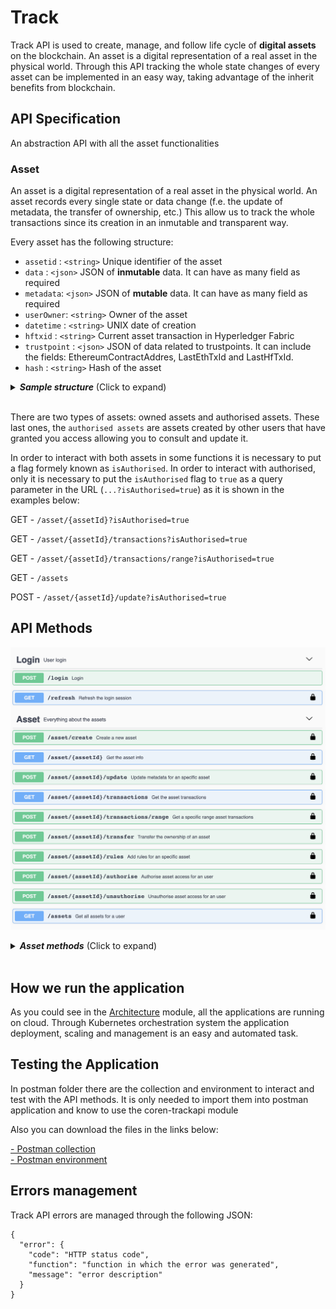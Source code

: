 # Track

Track API is used to create, manage, and follow life cycle of **digital assets** on the blockchain. An asset is a digital representation of a real asset in the physical world. Through this API tracking the whole state changes of every asset can be implemented in an easy way, taking advantage of the inherit benefits from blockchain. 

## API Specification

An abstraction API with all the asset functionalities
### Asset
An asset is a digital representation of a real asset in the physical world. An asset records every single state or data change (f.e. the update of metadata, the transfer of ownership, etc.) This allow us to track the whole transactions since its creation in an inmutable and transparent way.

Every asset has the following structure:

- `assetid` :  `<string>` Unique identifier of the asset 
- `data`    :  `<json>`   JSON of **inmutable** data. It can have as many field as required
- `metadata`:  `<json>`   JSON of **mutable** data. It can have as many field as required
- `userOwner`:  `<string>` Owner of the asset
- `datetime` :  `<string>` UNIX date of creation
- `hftxid` :  `<string>` Current asset transaction in Hyperledger Fabric
- `trustpoint` : `<json>` JSON of data related to trustpoints. It can include the fields: EthereumContractAddres, LastEthTxId and LastHfTxId.
- `hash` :  `<string>` Hash of the asset


<details>
  <summary><em><strong>Sample structure</strong></em> (Click to expand)</summary>

```js
{
    "assetid": "exampleAsset",
    "data": {
      "id":"A2839RP",
      "version":"1"
    },
    "metadata": {
      "color": "red"
      "position": { "x": "53", "y": "22"}
    },
    "userOwner": "test:telefonicaMSP"
    "datetime": 1558009289,
    "hftxid": "d249f267fd2dd58b6bff9d6780d31f3a04ab3a8c5b340b39ab48aed8fac55d05",
    "trustpoint": {
      "ethereumContractAddress": "0xeE83b6D6dc84fa0c91A6f99931f6CF29F6B7ea3b",
      "lastEthTxId":"0x6d9f4bb3fb67cc451758097c928777aa8adccb6c8a6e59c2c5bc9360208cc8b49"
    },
    "hash": "oCZygxQBp5HBVm+SSUCCrgJfV3+CeghOzV9m+UxDsY8=",
}

```
</details> 
<br>


There are two types of assets: owned assets and authorised assets. These last ones, the `authorised assets`  are assets created by other users that have granted you access allowing you to consult and update it. 

In order to interact with both assets in some functions it is necessary to put a flag formely known as `isAuthorised`. In order to interact with authorised, only it is necessary to put the `isAuthorised` flag to `true` as a query parameter in the URL (`...?isAuthorised=true`) as it is shown in the examples below:

 GET  -     `/asset/{assetId}?isAuthorised=true`  

 GET  -     `/asset/{assetId}/transactions?isAuthorised=true`  

 GET  -     `/asset/{assetId}/transactions/range?isAuthorised=true`  

 GET  -     `/assets`  
 
 POST -     `/asset/{assetId}/update?isAuthorised=true`  

## API Methods

![TrackAPI methods](./images/track_swagger.png)

<details>
  <summary><em><strong> Asset methods</strong></em> (Click to expand)</summary>

---

####     POST -  `/asset/create` 
Ceate a digital asset on a Blockchain. 

<u>*Input*</u>
- `assetid` :  `<string>` Unique identifier of the asset
- `data`    :  `<json>` JSON of **inmutable** data. It can have as many field as required
- `metadata`:  `<json>` JSON of **mutable** data. It can have as many field as required

<details>
  <summary><em><strong>Sample structure</strong></em> (Click to expand)</summary>

```js
{
    "assetid": "",
    "data": {
      "id":"A2839RP",
      "version":"1"
    },
    "metadata" : {
      "color": "red",
      "position": { "x": 23.34, "y": -24.22}
    }
}
```
</details> 
<br>

<u>*Output*</u>
- `asset`    :  `<json>` 

<details>
  <summary><em><strong>Sample structure</strong></em> (Click to expand)</summary>

```js
{
  "output": {
    "assetid": "exampleAsset",
    "data": {
      "id":"A2839RP",
      "version":"1"
    },
    "datetime": 1559820650,
    "hash": "oCZygxQBp5HBVm+SSUCCrgJfV3+CeghOzV9m+UxDsY8=",
    "hftxid": "d249f267fd2dd58b6bff9d6780d31f3a04ab3a8c5b340b39ab48aed8fac55d05",
    "trustpoint": {},
    "metadata": {
      "color": "red",
      "position": { "x": 23.34, "y": -24.22}
    }
    "userOwner": "test:org1MSP"
  }
}
```
</details> 

---

####    GET     -   `/asset/{assetId}?isAuthorised=boolean`  


Get asset from the blockchain identified by assetId

<u>*Input*</u>
- `assetid` :  `<string>` Unique identifier of the asset
- 
  
<u>*Output*</u>
- `asset`    :  `<json>` 

<details>
  <summary><em><strong>Sample structure</strong></em> (Click to expand)</summary>

```js
{
  "output": {
    "assetid": "exampleAsset",
    "data": {
      "id":"A2839RP",
      "version":"1"
    },
    "datetime": 1559820650,
    "hash": "oCZygxQBp5HBVm+SSUCCrgJfV3+CeghOzV9m+UxDsY8=",
    "hftxid": "d249f267fd2dd58b6bff9d6780d31f3a04ab3a8c5b340b39ab48aed8fac55d05",
    "trustpoint": {},
    "metadata": {
      "color": "red",
      "position": { "x": 23.34, "y": -24.22}
    }
    "userOwner": "test:org1MSP"
  }
}
```
</details> 

---

####   GET  -     `/asset/{assetId}/transactions`  

Get all transactions for the whole lifecycle of the asset

<u>*Input*</u>
- `assetid` :  `<string>` Unique identifier of the asset

<u>*Output*</u>
- `args`    :  `<string>` A list of all transactions

<details>
  <summary><em><strong>Sample structure</strong></em> (Click to expand)</summary>

```js
{
  "output": [
    {
      "assetid": "exampleAsset",
      "data": {
        "id":"A2839RP",
        "version":"1"
      },
      "datetime": 1559820650,
      "hash": "zCZygxQBp5HBVm+SSUCCrgJfV3+CegaOzV9m+UxDsY8=",
      "hftxid": "d249f267fd2dd58b6bff9d6780d31f3a04ab3a8c5b340b39ab48aed8fac55d06",
      "trustpoint": {},
      "metadata": {
        "color": "blue",
        "position": { "x": 98.35, "y": -12.32}
      },
      "userOwner": "test:org1MSP"
      },
    {
      "assetid": "exampleAsset",
      "data": {
        "id":"A2839RP",
        "version":"1"
      },
      "datetime": 1559820650,
      "hash": "oCZygxQBp5HBVm+SSUCCrgJfV3+CeghOzV9m+UxDsY8=",
      "hftxid": "d249f267fd2dd58b6bff9d6780d31f3a04ab3a8c5b340b39ab48aed8fac55d05",
      "trustpoint": {},
      "metadata": {
        "color": "red",
        "position": { "x": 23.34, "y": -24.22}
      }
      "userOwner": "test:org1MSP"
    }
  ]
}

```
</details>

---

####   POST     - `/asset/{assetId}/transfer`  

Transfer the ownership of the asset. The user has to be the owner of the asset.

<u>*Input*</u>
- `assetid` :  `<string>` Unique identifier of the asset
- `destinationId` :  `<string>` The destination owner

<details>
  <summary><em><strong>Sample structure</strong></em> (Click to expand)</summary>

```js
{
  "destinationId": "bteam",
}
```
</details> 
<br>

<u>*Output*</u>
- `asset`    :  `<json>` 

<details>
  <summary><em><strong>Sample structure</strong></em> (Click to expand)</summary>

```js
{
  "output": {
    "assetid": "exampleAsset",
    "data": {
      "id":"A2839RP",
      "version":"1"
    },
    "datetime": 1559820650,
    "hash": "oCZygxQBp5HBVm+SSUCCrgJfV3+CeghOzV9m+UxDsY8=",
    "hftxid": "d249f267fd2dd58b6bff9d6780d31f3a04ab3a8c5b340b39ab48aed8fac55d05",
    "trustpoint":{},
    "userOwner": "bteam"
  }
}
```
</details>

---

####  POST    `/asset/{assetId}/update`  

Updates the **mutable** ("metadata") of an asset

<u>*Input*</u>

- `assetid` :  `<string>` Unique identifier of the asset
- `metadata`:  `<json>` JSON of **mutable** data. It can have as many field as required

<details>
  <summary><em><strong>Sample structure</strong></em> (Click to expand)</summary>

```js
{
  "metadata": {
    "color": "blue",
    "position": { "x": 98.35, "y": -12.32}
  }
}
```
</details> 
<br>

<u>*Output*</u>
- `asset`    :  `<json>` 

<details>
  <summary><em><strong>Sample structure</strong></em> (Click to expand)</summary>

```js
{
  "output": {
    {
      "assetid": "exampleAsset",
      "data": {
        "id":"A2839RP",
        "version":"1"
      },
      "datetime": 1559820650,
      "hash": "zCZygxQBp5HBVm+SSUCCrgJfV3+CegaOzV9m+UxDsY8=",
      "hftxid": "d249f267fd2dd58b6bff9d6780d31f3a04ab3a8c5b340b39ab48aed8fac55d06",
      "trustpoint": {},
      "metadata": {
        "color": "blue",
        "position": { "x": 98.35, "y": -12.32}
      },
      "userOwner": "test:org1MSP"
    }
  }
}
```
</details> 

---


####   POST     - `/asset/{assetId}/authorise`  

Authorise user access for an asset. Only the asset owner can do this.

<u>*Input*</u>
- `assetId` :  `<string>` Unique identifier of the asset
- `userId` :  `<string>` The authorised user

<details>
  <summary><em><strong>Sample structure</strong></em> (Click to expand)</summary>

```js
{
  "userId": "did:bteam"
}
```
</details> 
<br>

<u>*Output*</u>
- `asset`    :  `<json>` 

<details>
  <summary><em><strong>Sample structure</strong></em> (Click to expand)</summary>

```js
{
  "output": {
    "message": "Successfully authorised user did:bteam for asset XXXXX",
  }
}
```
</details>

---

####   POST     - `/asset/{assetId}/unauthorise`  

Unauthorise user access for an asset. Only the asset owner can do this.

<u>*Input*</u>
- `assetId` :  `<string>` Unique identifier of the asset
- `userId` :  `<string>` The unauthorised user

<details>
  <summary><em><strong>Sample structure</strong></em> (Click to expand)</summary>

```js
{
  "userId": "did:bteam"
}
```
</details>  
<br>

<u>*Output*</u>
- `asset`    :  `<json>` 

<details>
  <summary><em><strong>Sample structure</strong></em> (Click to expand)</summary>

```js
{
  "output": {
    "message": "Successfully unauthorised user did:bteam for asset XXXXX",
  }
}
```
</details>

---


####   POST     - `/asset/{assetId}/admin/create`  

Creates an admin user that is going to be able to authorise other users. Only the asset owner can do this. There can be more than one admin user and the admin can be admin from different assets of different owners.

<u>*Input*</u>
- `assetId` :  `<string>` Unique identifier of the asset
- `userId` :  `<string>` The user that is going to manage the asset access

<details>
  <summary><em><strong>Sample structure</strong></em> (Click to expand)</summary>

```js
{
  "userId": "did:bteam"
}
```
</details>  
<br>

<u>*Output*</u>
- `asset`    :  `<json>` 

<details>
  <summary><em><strong>Sample structure</strong></em> (Click to expand)</summary>

```js
{
  "output": {
    "message": "Successfully authorised admin user did:vtn:trustid: for asset XX"
  }
}
```
</details>

---



####   POST     - `/asset/{assetId}/admin/authorise`  

Authorise user access for an asset. Only the asset admin can do this.

<u>*Input*</u>
- `assetId` :  `<string>` Unique identifier of the asset
- `userId` :  `<string>` The authorised user
- `ownerId` :  `<string>` The asset's owner

<details>
  <summary><em><strong>Sample structure</strong></em> (Click to expand)</summary>

```js
{
  "userId": "did:bteam",
  "ownerId": "did:bteam"
}
```
</details> 
<br>

<u>*Output*</u>
- `asset`    :  `<json>` 

<details>
  <summary><em><strong>Sample structure</strong></em> (Click to expand)</summary>

```js
{
  "output": {
    "message": "Successfully authorised user did:bteam for asset XXXXX",
  }
}
```
</details>

---

####   POST     - `/asset/{assetId}/admin/unauthorise`  

Unauthorise user access for an asset. Only the asset owner can do this.

<u>*Input*</u>
- `assetId` :  `<string>` Unique identifier of the asset
- `userId` :  `<string>` The unauthorised user
- `ownerId` :  `<string>` The asset's owner

<details>
  <summary><em><strong>Sample structure</strong></em> (Click to expand)</summary>

```js
{
  "userId": "did:bteam",
  "ownerId": "did:bteam"

}
```
</details>  
<br>

<u>*Output*</u>
- `asset`    :  `<json>` 

<details>
  <summary><em><strong>Sample structure</strong></em> (Click to expand)</summary>

```js
{
  "output": {
    "message": "Successfully unauthorised user did:bteam for asset XXXXX",
  }
}
```
</details>

---

####   POST     - `/asset/{assetId}/admin/delete`  

Delete an admin user that is not going to be able to authorise other users. Only the asset owner can do this. 

<u>*Input*</u>
- `assetId` :  `<string>` Unique identifier of the asset
- `userId` :  `<string>` The user that is going to manage the asset access

<details>
  <summary><em><strong>Sample structure</strong></em> (Click to expand)</summary>

```js
{
  "userId": "did:bteam"
}
```
</details>  
<br>

<u>*Output*</u>
- `asset`    :  `<json>` 

<details>
  <summary><em><strong>Sample structure</strong></em> (Click to expand)</summary>

```js
{
  "output": {
    "message": "Successfully unauthorised admin user did:vtn:trustid: for asset XX"
  }
}
```
</details>

---

####   POST     - `/asset/{assetId}/rules`  

Add rules to monitor asset parameters.

<u>*Input*</u>
- `assetId` :  `<string>` Unique identifier of the asset
- `rules`:  `<json>` JSON of rules. It can have at least two fields: value & range, to specify a constant value or range of values that has to accomplish a parameter. Every rule (value, range) can contain as many conditions for different parameters as necessary. However it's noted that a use of quite many conditions affects the performance of the asset udpates.

<details>
  <summary><em><strong>Sample structure</strong></em> (Click to expand)</summary>

```js
{
  "rules": {
    "value": [
      {
        "param": "a",
        "value": "b"
      },
      {
        "param": "aa",
        "value": "bb"
      }
    ],
    "range": [
      {
        "param": "b",
        "min": 0,
        "max": 100
      }
    ]
  }
}
```
</details> 
<br>

<u>*Output*</u>
- `rules`    :  `<json>` 

<details>
  <summary><em><strong>Sample structure</strong></em> (Click to expand)</summary>

```js
{
{
  "rules": {
    "value": [
      {
        "param": "a",
        "value": "b"
      },
      {
        "param": "aa",
        "value": "bb"
      }
    ],
    "range": [
      {
        "param": "b",
        "min": 0,
        "max": 100
      }
    ]
  }
}
```
</details>

---

#### GET   -    `/assets`  

Lists all the assets of a user

<u>*Input*</u>

N/A. It returns all the assets which belong to the login user

<u>*Output*</u>
- `assetList`    :  `<json>` 

<details>
  <summary><em><strong>Sample structure</strong></em> (Click to expand)</summary>

```js
{
  "output": [
    "exampleAsset1",
    "exampleAsset2",
    "exampleAsset3"
  ]
}
```
</details>

---



#### (*) trustpoint parameter  
The `trustpoint` parameter is only filled in after the creation/registration of a trust point. Thus every new trust point regarding to an asset results in a new transaction in the asset with only the update of this `trustpoint` parameter.

Transaction after creating a trustpoint in HF:

<u>*Output*</u>
- `asset`    :  `<json>` 

<details>
  <summary><em><strong>Sample structure</strong></em> (Click to expand)</summary>

```js
{
  "output": {
    {
      "assetid": "exampleAsset",
      "data": {
        "id":"A2839RP",
        "version":"1"
      },
      "datetime": 1559844444,
      "hash": "xfPsajse3rSSUCCrgJfV3+CegaOzV9m+ajso8sY=",
      "hftxid": "ac5f9d658b6bfaed8fd2dd40b39ab485d06780d31f3ad249f26704ab3a8c5b3f",
      "trustpoint": {
        "lastHfTxId":"dd40bdb76c439afd2bfaed6ad25b3ff5d0b80d315883a8984af3670bac549f2"
      },
      "userOwner": "test:org1MSP"
    }
  }
}
```
</details> 
<br>


Transaction after registering a trustpoint in Ethereum:

<u>*Output*</u>
- `asset`    :  `<json>` 

<details>
  <summary><em><strong>Sample structure</strong></em> (Click to expand)</summary>

```js
{
  "output": {
    {
      "assetid": "exampleAsset",
      "data": {
        "id":"A2839RP",
        "version":"1"
      },
      "datetime": 1559846666,
      "hash": "coAji3op2+SSUCCrgJfV3+CegaOzV9m+sodjPOI81=",
      "hftxid": "5aed880ddea2kf38d06b6bfd38ac2431f3aabab3adf9d6740b3fd2d9648fac55",
      "trustpoint": {
        "ethereumContractAddress": "0xeE83b6D6dc84fa0c91A6f99931f6CF29F6B7ea3b",
        "lastEthTxId":"0x6d9f4bb3fb67cc451758097c928777aa8adccb6c8a6e59c2c5bc9360208cc8b49"
      },
      "userOwner": "test:org1MSP"
    }
  }
}
```
</details> 

</details> 
<br>
 

## How we run the application
As you could see in the [Architecture](architecture.html) module, all the applications are running on cloud. Through Kubernetes orchestration system the application deployment, scaling and management is an easy and automated task.

## Testing the Application
In postman folder there are the collection and environment to interact and test with the API methods. It is only needed to import them into postman application and know to use the coren-trackapi module

Also you can download the files in the links below:

<a href="_static/trackapi.collection.json" download> - Postman collection</a>
<br>
<a href="_static/environment.json" download> - Postman environment</a>

## Errors management
  
Track API errors are managed through the following JSON:
```
{
  "error": {
    "code": "HTTP status code",
    "function": "function in which the error was generated",
    "message": "error description"
  }
}
```

<br/>